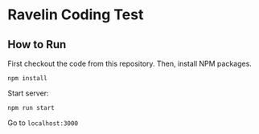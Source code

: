 # Ravelin Coding Test

## How to Run

First checkout the code from this repository.
Then, install NPM packages.

    npm install

Start server:

    npm run start

Go to `localhost:3000`